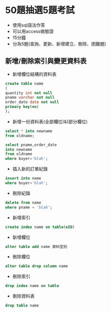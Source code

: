 # 50題抽選5題考試
- 使用sql語法作答
- 可以用access做驗證
- 15分鐘
- 分為5題(查詢、更新、新增建立、刪除、困難題)

## 新增/刪除索引與變更資料表
- 新增欄位結構的資料表
```sql
create table name
(
quantity int not null
pname varchar not null
order_date date not null
primary key(no)
);
```
- 新增一份資料表(全部欄位)&(部分欄位)
```sql
select * into newname
from oldname;
```
``` sql
select pname,order_date
into newname
from oldname
where buyer='blah';
```
- 插入新的訂單紀錄
```sql
insert into name
where buyer='blah';
```
- 刪除紀錄
```sql
delete from name
where pname = 'blah';
```
- 新增索引
``` sql
create index name on table(oID)
```
- 新增欄位
```SQL
alter table add name 資料型別
```
- 刪除欄位
```SQL
alter table drop column name
```
- 刪除索引
``` sql
drop index name on table
```
- 刪除資料表
```sql
drop table name
```
